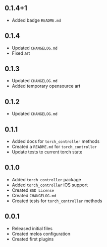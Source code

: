 ## 0.1.4+1
- Added badge `README.md`

## 0.1.4
- Updated `CHANGELOG.md`
- Fixed art

## 0.1.3
- Updated `CHANGELOG.md`
- Added temporary opensource art

## 0.1.2
- Updated `CHANGELOG.md`

## 0.1.1
- Added docs for `torch_controller` methods
- Created a `README.md` for `torch_controller`
- Update tests to current torch state

## 0.1.0
- Added `torch_controller` package
- Added `torch_controller` iOS support
- Created `BSD License`
- Created `CHANGELOG.md`
- Created tests for `torch_controller` methods

## 0.0.1
- Released initial files
- Created melos configuration
- Created first plugins
